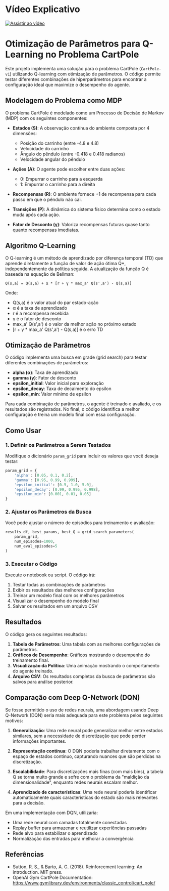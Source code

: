 # Vídeo Explicativo

[![Assistir ao vídeo](https://img.youtube.com/vi/Y5YggIpSCc0/hqdefault.jpg)](https://youtu.be/Y5YggIpSCc0)

# Otimização de Parâmetros para Q-Learning no Problema CartPole

Este projeto implementa uma solução para o problema CartPole (`CartPole-v1`) utilizando Q-learning com otimização de parâmetros. O código permite testar diferentes combinações de hiperparâmetros para encontrar a configuração ideal que maximize o desempenho do agente.

## Modelagem do Problema como MDP

O problema CartPole é modelado como um Processo de Decisão de Markov (MDP) com os seguintes componentes:

- **Estados (S)**: A observação contínua do ambiente composta por 4 dimensões:
  - Posição do carrinho (entre -4.8 e 4.8)
  - Velocidade do carrinho
  - Ângulo do pêndulo (entre -0.418 e 0.418 radianos)
  - Velocidade angular do pêndulo

- **Ações (A)**: O agente pode escolher entre duas ações:
  - 0: Empurrar o carrinho para a esquerda
  - 1: Empurrar o carrinho para a direita

- **Recompensas (R)**: O ambiente fornece +1 de recompensa para cada passo em que o pêndulo não cai.

- **Transições (P)**: A dinâmica do sistema físico determina como o estado muda após cada ação.

- **Fator de Desconto (γ)**: Valoriza recompensas futuras quase tanto quanto recompensas imediatas.

## Algoritmo Q-Learning

O Q-learning é um método de aprendizado por diferença temporal (TD) que aprende diretamente a função de valor de ação ótima Q*, independentemente da política seguida. A atualização da função Q é baseada na equação de Bellman:

```
Q(s,a) = Q(s,a) + α * [r + γ * max_a' Q(s',a') - Q(s,a)]
```

Onde:
- Q(s,a) é o valor atual do par estado-ação
- α é a taxa de aprendizado
- r é a recompensa recebida
- γ é o fator de desconto
- max_a' Q(s',a') é o valor da melhor ação no próximo estado
- [r + γ * max_a' Q(s',a') - Q(s,a)] é o erro TD

## Otimização de Parâmetros

O código implementa uma busca em grade (grid search) para testar diferentes combinações de parâmetros:

- **alpha (α)**: Taxa de aprendizado
- **gamma (γ)**: Fator de desconto
- **epsilon_initial**: Valor inicial para exploração
- **epsilon_decay**: Taxa de decaimento do epsilon
- **epsilon_min**: Valor mínimo de epsilon

Para cada combinação de parâmetros, o agente é treinado e avaliado, e os resultados são registrados. No final, o código identifica a melhor configuração e treina um modelo final com essa configuração.

## Como Usar

### 1. Definir os Parâmetros a Serem Testados

Modifique o dicionário `param_grid` para incluir os valores que você deseja testar:

```python
param_grid = {
    'alpha': [0.05, 0.1, 0.2],
    'gamma': [0.95, 0.99, 0.999],
    'epsilon_initial': [0.5, 1.0, 5.0],  
    'epsilon_decay': [0.99, 0.995, 0.998],
    'epsilon_min': [0.001, 0.01, 0.05] 
}
```

### 2. Ajustar os Parâmetros da Busca

Você pode ajustar o número de episódios para treinamento e avaliação:

```python
results_df, best_params, best_Q = grid_search_parameters(
    param_grid, 
    num_episodes=1000, 
    num_eval_episodes=5 
)
```

### 3. Executar o Código

Execute o notebook ou script. O código irá:
1. Testar todas as combinações de parâmetros
2. Exibir os resultados das melhores configurações
3. Treinar um modelo final com os melhores parâmetros
4. Visualizar o desempenho do modelo final
5. Salvar os resultados em um arquivo CSV

## Resultados

O código gera os seguintes resultados:

1. **Tabela de Parâmetros**: Uma tabela com as melhores configurações de parâmetros.
2. **Gráficos de Desempenho**: Gráficos mostrando o desempenho do treinamento final.
3. **Visualização da Política**: Uma animação mostrando o comportamento do agente treinado.
4. **Arquivo CSV**: Os resultados completos da busca de parâmetros são salvos para análise posterior.

## Comparação com Deep Q-Network (DQN)

Se fosse permitido o uso de redes neurais, uma abordagem usando Deep Q-Network (DQN) seria mais adequada para este problema pelos seguintes motivos:

1. **Generalização**: Uma rede neural pode generalizar melhor entre estados similares, sem a necessidade de discretização que pode perder informações importantes.

2. **Representação contínua**: O DQN poderia trabalhar diretamente com o espaço de estados contínuo, capturando nuances que são perdidas na discretização.

3. **Escalabilidade**: Para discretizações mais finas (com mais bins), a tabela Q se torna muito grande e sofre com o problema da "maldição da dimensionalidade", enquanto redes neurais escalam melhor.

4. **Aprendizado de características**: Uma rede neural poderia identificar automaticamente quais características do estado são mais relevantes para a decisão.

Em uma implementação com DQN, utilizaria:
- Uma rede neural com camadas totalmente conectadas
- Replay buffer para armazenar e reutilizar experiências passadas
- Rede alvo para estabilizar o aprendizado
- Normalização das entradas para melhorar a convergência

## Referências

- Sutton, R. S., & Barto, A. G. (2018). Reinforcement learning: An introduction. MIT press.
- OpenAI Gym CartPole Documentation: https://www.gymlibrary.dev/environments/classic_control/cart_pole/
